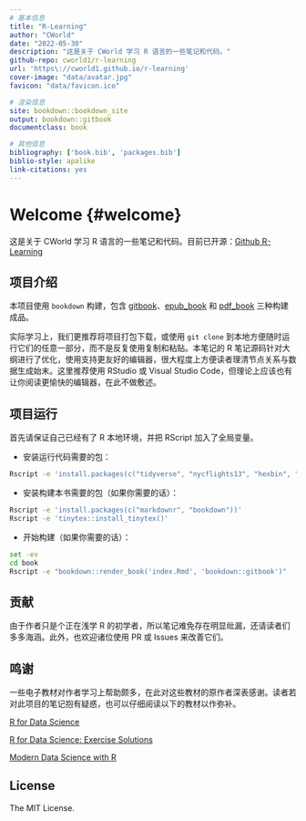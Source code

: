 ```yaml
---
# 基本信息
title: "R-Learning"
author: "CWorld"
date: "2022-05-30"
description: "这是关于 CWorld 学习 R 语言的一些笔记和代码。"
github-repo: cworld1/r-learning
url: 'https\://cworld1.github.io/r-learning'
cover-image: "data/avatar.jpg"
favicon: "data/favicon.ico"

# 渲染信息
site: bookdown::bookdown_site
output: bookdown::gitbook
documentclass: book

# 其他信息
bibliography: ['book.bib', 'packages.bib']
biblio-style: apalike
link-citations: yes
---
```


# Welcome {#welcome}

这是关于 CWorld 学习 R 语言的一些笔记和代码。目前已开源：[Github R-Learning](https://github.com/cworld1/r-learning)

## 项目介绍

本项目使用 `bookdown` 构建，包含 [gitbook](https://r.cworld.top/)、[epub_book](https://r.cworld.top/R-Learning.epub) 和 [pdf_book](https://r.cworld.top/R-Learning.pdf) 三种构建成品。

实际学习上，我们更推荐将项目打包下载，或使用 `git clone` 到本地方便随时运行它们的任意一部分，而不是反复使用复制和粘贴。本笔记的 R 笔记源码针对大纲进行了优化，使用支持更友好的编辑器，很大程度上方便读者理清节点关系与数据生成始末。这里推荐使用 RStudio 或 Visual Studio Code，但理论上应该也有让你阅读更愉快的编辑器，在此不做敷述。

## 项目运行

首先请保证自己已经有了 R 本地环境，并把 RScript 加入了全局变量。

- 安装运行代码需要的包：

```sh
Rscript -e 'install.packages(c("tidyverse", "nycflights13", "hexbin", "gapminder", "Lahman"))'
```

- 安装构建本书需要的包（如果你需要的话）：

```sh
Rscript -e 'install.packages(c("markdownr", "bookdown"))'
Rscript -e 'tinytex::install_tinytex()'
```

- 开始构建（如果你需要的话）：

```sh
set -ev
cd book
Rscript -e "bookdown::render_book('index.Rmd', 'bookdown::gitbook')"
```

## 贡献

由于作者只是个正在浅学 R 的初学者，所以笔记难免存在明显纰漏，还请读者们多多海涵。此外，也欢迎诸位使用 PR 或 Issues 来改善它们。

## 鸣谢

一些电子教材对作者学习上帮助颇多，在此对这些教材的原作者深表感谢。读者若对此项目的笔记抱有疑惑，也可以仔细阅读以下的教材以作弥补。

[R for Data Science](https://r4ds.had.co.nz/)

[R for Data Science: Exercise Solutions](https://jrnold.github.io/r4ds-exercise-solutions)

[Modern Data Science with R](https://mdsr-book.github.io/mdsr2e/)

## License

The MIT License.
